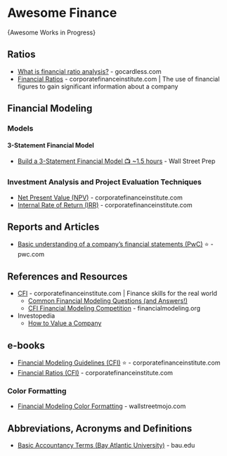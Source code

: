 # Awesome Finance
{Awesome Works in Progress}


## Ratios
* [What is financial ratio analysis?](https://gocardless.com/guides/posts/what-is-financial-ratio-analysis/) - gocardless.com
* [Financial Ratios](https://corporatefinanceinstitute.com/resources/knowledge/finance/financial-ratios/) - corporatefinanceinstitute.com | The use of financial figures to gain significant information about a company

## Financial Modeling
### Models
#### 3-Statement Financial Model 
* [Build a 3-Statement Financial Model 📺 ~1.5 hours](https://www.youtube.com/watch?v=Rmi9fwkJjHw) - Wall Street Prep

### Investment Analysis and Project Evaluation Techniques
* [Net Present Value (NPV)](https://corporatefinanceinstitute.com/resources/valuation/net-present-value-npv/) - corporatefinanceinstitute.com
* [Internal Rate of Return (IRR)](https://corporatefinanceinstitute.com/resources/valuation/internal-rate-return-irr/) - corporatefinanceinstitute.com


## Reports and Articles
* [Basic understanding of a company’s financial statements (PwC)](https://www.pwc.com/jm/en/research-publications/pdf/basic-understanding-of-a-companys-financials.pdf) ⭐ - pwc.com

## References and Resources
* [CFI](https://corporatefinanceinstitute.com/) - corporatefinanceinstitute.com | Finance skills for the real world
  * [Common Financial Modeling Questions (and Answers!)](https://corporatefinanceinstitute.com/resources/questions/model-questions/) 
  * [CFI Financial Modeling Competition](https://financialmodeling.org/) - financialmodeling.org
* Investopedia
  * [How to Value a Company](https://www.investopedia.com/terms/b/business-valuation.asp) 

## e-books
* [Financial Modeling Guidelines (CFI)](https://corporatefinanceinstitute.com/assets/Financial-Modeling-Guidelines.pdf) ⭐ - corporatefinanceinstitute.com
* [Financial Ratios (CFI)](https://corporatefinanceinstitute.com/assets/CFI-Financial-Ratios-Cheat-Sheet-eBook.pdf) - corporatefinanceinstitute.com


### Color Formatting
* [Financial Modeling Color Formatting](https://www.wallstreetmojo.com/financial-modeling-colour-formatting/) - wallstreetmojo.com

## Abbreviations, Acronyms and Definitions
* [Basic Accountancy Terms (Bay Atlantic University)](https://bau.edu/blog/basic-accounting-terminologies/) - bau.edu
